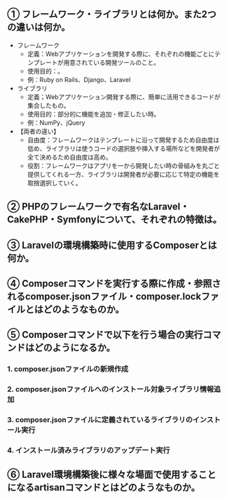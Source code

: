 ## ① フレームワーク・ライブラリとは何か。また2つの違いは何か。

* フレームワーク
  * 定義：Webアプリケーションを開発する際に、それぞれの機能ごとにテンプレートが用意されている開発ツールのこと。
  * 使用目的：。
  * 例：Ruby on Rails、Django、Laravel
* ライブラリ
  * 定義；Webアプリケーション開発する際に、簡単に活用できるコードが集合したもの。
  * 使用目的：部分的に機能を追加・修正したい時。
  * 例：NumPy、jQuery
* 【両者の違い】
  * 自由度：フレームワークはテンプレートに沿って開発するため自由度は低め、ライブラリは使うコードの選択肢や挿入する場所などを開発者が全て決めるため自由度は高め。
  * 役割：フレームワークはアプリを一から開発したい時の骨組みを丸ごと提供してくれる一方、ライブラリは開発者が必要に応じて特定の機能を取捨選択していく。

## ② PHPのフレームワークで有名なLaravel・CakePHP・Symfonyについて、それぞれの特徴は。
## ③ Laravelの環境構築時に使用するComposerとは何か。
## ④ Composerコマンドを実行する際に作成・参照されるcomposer.jsonファイル・composer.lockファイルとはどのようなものか。
## ⑤ Composerコマンドで以下を行う場合の実行コマンドはどのようになるか。
### 1. composer.jsonファイルの新規作成
### 2. composer.jsonファイルへのインストール対象ライブラリ情報追加
### 3. composer.jsonファイルに定義されているライブラリのインストール実行
### 4. インストール済みライブラリのアップデート実行
## ⑥ Laravel環境構築後に様々な場面で使用することになるartisanコマンドとはどのようなものか。